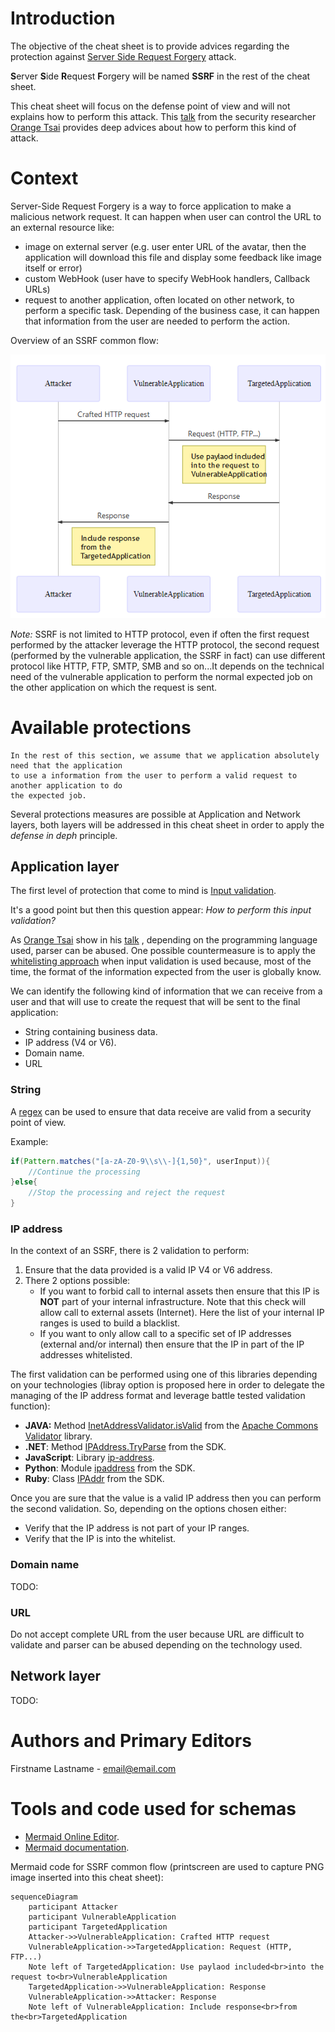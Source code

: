 # Introduction

The objective of the cheat sheet is to provide advices regarding the protection against [Server Side Request Forgery](https://www.acunetix.com/blog/articles/server-side-request-forgery-vulnerability/) attack.

**S**erver **S**ide **R**equest **F**orgery will be named **SSRF** in the rest of the cheat sheet.

This cheat sheet will focus on the defense point of view and will not explains how to perform this attack. This [talk](../assets/Server_Side_Request_Forgery_Prevention_Cheat_Sheet_Orange_Tsai_Talk.pdf) from the security researcher [Orange Tsai](https://twitter.com/orange_8361) provides deep advices about how to perform this kind of attack.

# Context

Server-Side Request Forgery is a way to force application to make a malicious network request. It can happen when user can control the URL to an external resource like: 
- image on external server (e.g. user enter URL of the avatar, then the application will download this file and display some feedback like image itself or error)
- custom WebHook (user have to specify WebHook handlers, Callback URLs)
- request to another application, often located on other network, to perform a specific task. Depending of the business case, it can happen that information from the user are needed to perform the action.

Overview of an SSRF common flow:

![SSRFCommonFlow](../assets/Server_Side_Request_Forgery_Prevention_Cheat_Sheet_SSRF_Common_Flow.png)

*Note:* SSRF is not limited to HTTP protocol, even if often the first request performed by the attacker leverage the HTTP protocol, the second request (performed by the vulnerable application, the SSRF in fact) can use different protocol like HTTP, FTP, SMTP, SMB and so on...It depends on the technical need of the vulnerable application to perform the normal expected job on the other application on which the request is sent.

# Available protections

```text
In the rest of this section, we assume that we application absolutely need that the application 
to use a information from the user to perform a valid request to another application to do 
the expected job.
```

Several protections measures are possible at Application and Network layers, both layers will be addressed in this cheat sheet in order to apply the *defense in deph* principle.

## Application layer

The first level of protection that come to mind is [Input validation](Input_Validation_Cheat_Sheet.md). 

It's a good point but then this question appear: *How to perform this input validation?*

As [Orange Tsai](https://twitter.com/orange_8361) show in his [talk](../assets/Server_Side_Request_Forgery_Prevention_Cheat_Sheet_Orange_Tsai_Talk.pdf) , depending on the programming language used, parser can be abused. One possible countermeasure is to apply the [whitelisting approach](Input_Validation_Cheat_Sheet.md#whitelisting-vs-blacklisting) when input validation is used because, most of the time, the format of the information expected from the user is globally know.

We can identify the following kind of information that we can receive from a user and that will use to create the request that will be sent to the final application:
* String containing business data.
* IP address (V4 or V6).
* Domain name.
* URL

### String

A [regex](https://www.regular-expressions.info/) can be used to ensure that data receive are valid from a security point of view.

Example:

```java
if(Pattern.matches("[a-zA-Z0-9\\s\\-]{1,50}", userInput)){
    //Continue the processing
}else{
    //Stop the processing and reject the request
}
```

### IP address

In the context of an SSRF, there is 2 validation to perform:

1. Ensure that the data provided is a valid IP V4 or V6 address.
2. There 2 options possible:
    * If you want to forbid call to internal assets then ensure that this IP is **NOT** part of your internal infrastructure. Note that this check will allow call to external assets (Internet). Here the list of your internal IP ranges is used to build a blacklist.
    * If you want to only allow call to a specific set of IP addresses (external and/or internal) then ensure that the IP in part of the IP addresses whitelisted.

The first validation can be performed using one of this libraries depending on your technologies (libray option is proposed here in order to delegate the managing of the IP address format and leverage battle tested validation function):

* **JAVA:** Method [InetAddressValidator.isValid](http://commons.apache.org/proper/commons-validator/apidocs/org/apache/commons/validator/routines/InetAddressValidator.html#isValid(java.lang.String)) from the [Apache Commons Validator](http://commons.apache.org/proper/commons-validator/) library.
* **.NET**: Method [IPAddress.TryParse](https://docs.microsoft.com/en-us/dotnet/api/system.net.ipaddress.tryparse?view=netframework-4.8) from the SDK. 
* **JavaScript**: Library [ip-address](https://www.npmjs.com/package/ip-address).
* **Python**: Module [ipaddress](https://docs.python.org/3/library/ipaddress.html) from the SDK.
* **Ruby**: Class [IPAddr](https://ruby-doc.org/stdlib-2.0.0/libdoc/ipaddr/rdoc/IPAddr.html) from the SDK.

Once you are sure that the value is a valid IP address then you can perform the second validation. So, depending on the options chosen either:
* Verify that the IP address is not part of your IP ranges.
* Verify that the IP is into the whitelist.

### Domain name

TODO:

### URL

Do not accept complete URL from the user because URL are difficult to validate and parser can be abused depending on the technology used.

## Network layer

TODO:

# Authors and Primary Editors

Firstname Lastname - email@email.com

# Tools and code used for schemas

* [Mermaid Online Editor](https://mermaidjs.github.io/mermaid-live-editor).
* [Mermaid documentation](https://mermaidjs.github.io/).

Mermaid code for SSRF common flow (printscreen are used to capture PNG image inserted into this cheat sheet):

```text
sequenceDiagram
    participant Attacker
    participant VulnerableApplication
    participant TargetedApplication
    Attacker->>VulnerableApplication: Crafted HTTP request
    VulnerableApplication->>TargetedApplication: Request (HTTP, FTP...)
    Note left of TargetedApplication: Use paylaod included<br>into the request to<br>VulnerableApplication
    TargetedApplication->>VulnerableApplication: Response 
    VulnerableApplication->>Attacker: Response
    Note left of VulnerableApplication: Include response<br>from the<br>TargetedApplication
```
